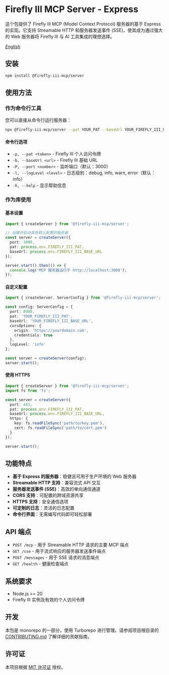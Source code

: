 # Firefly III MCP Server - Express

这个包提供了 Firefly III MCP (Model Context Protocol) 服务器的基于 Express 的实现。它支持 Streamable HTTP 和服务器发送事件 (SSE)，使其成为通过强大的 Web 服务器将 Firefly III 与 AI 工具集成的理想选择。

*[English](README.md)*

## 安装

```bash
npm install @firefly-iii-mcp/server
```

## 使用方法

### 作为命令行工具

您可以直接从命令行运行服务器：

```bash
npx @firefly-iii-mcp/server --pat YOUR_PAT --baseUrl YOUR_FIREFLY_III_URL
```

#### 命令行选项

- `-p, --pat <token>` - Firefly III 个人访问令牌
- `-b, --baseUrl <url>` - Firefly III 基础 URL
- `-P, --port <number>` - 监听端口（默认：3000）
- `-l, --logLevel <level>` - 日志级别：debug, info, warn, error（默认：info）
- `-h, --help` - 显示帮助信息

### 作为库使用

#### 基本设置

```typescript
import { createServer } from '@firefly-iii-mcp/server';

// 创建并启动具有默认配置的服务器
const server = createServer({
  port: 3000,
  pat: process.env.FIREFLY_III_PAT,
  baseUrl: process.env.FIREFLY_III_BASE_URL
});

server.start().then(() => {
  console.log('MCP 服务器运行于 http://localhost:3000');
});
```

#### 自定义配置

```typescript
import { createServer, ServerConfig } from '@firefly-iii-mcp/server';

const config: ServerConfig = {
  port: 8080,
  pat: 'YOUR_FIREFLY_III_PAT',
  baseUrl: 'YOUR_FIREFLY_III_BASE_URL',
  corsOptions: {
    origin: 'https://yourdomain.com',
    credentials: true
  },
  logLevel: 'info'
};

const server = createServer(config);
server.start();
```

#### 使用 HTTPS

```typescript
import { createServer } from '@firefly-iii-mcp/server';
import fs from 'fs';

const server = createServer({
  port: 443,
  pat: process.env.FIREFLY_III_PAT,
  baseUrl: process.env.FIREFLY_III_BASE_URL,
  https: {
    key: fs.readFileSync('path/to/key.pem'),
    cert: fs.readFileSync('path/to/cert.pem')
  }
});

server.start();
```

## 功能特点

- **基于 Express 的服务器**：稳健且可用于生产环境的 Web 服务器
- **Streamable HTTP 支持**：兼容流式 API 交互
- **服务器发送事件 (SSE)**：高效的单向通信通道
- **CORS 支持**：可配置的跨域资源共享
- **HTTPS 支持**：安全通信选项
- **可定制的日志**：灵活的日志配置
- **命令行界面**：无需编写代码即可轻松部署

## API 端点

- `POST /mcp` - 用于 Streamable HTTP 请求的主要 MCP 端点
- `GET /sse` - 用于流式响应的服务器发送事件端点
- `POST /messages` - 用于 SSE 请求的消息端点
- `GET /health` - 健康检查端点

## 系统要求

- Node.js >= 20
- Firefly III 实例及有效的个人访问令牌

## 开发

本包是 monorepo 的一部分，使用 Turborepo 进行管理。请参阅项目根目录的 [CONTRIBUTING.md](../../CONTRIBUTING.md) 了解详细的贡献指南。

## 许可证

本项目根据 [MIT 许可证](../../LICENSE) 授权。 